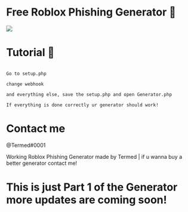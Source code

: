# Free Roblox Phishing Generator 📌

<img src="https://media.discordapp.net/attachments/1098662394386976842/1098670204629815317/th.png?width=568&height=567">


# Tutorial 🌟

```

Go to setup.php

change webhook 

and everything else, save the setup.php and open Generator.php

If everything is done correctly ur generator should work!

```


# Contact me

@Termed#0001

Working Roblox Phishing Generator made by Termed | if u wanna buy a better generator contact me!

# This is just Part 1 of the Generator more updates are coming soon! 

